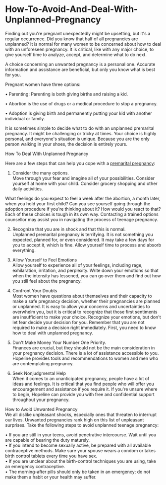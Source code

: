 # How-To-Avoid-And-Deal-With-Unplanned-Pregnancy
Finding out you're pregnant unexpectedly might be upsetting, but it's a regular occurrence. Did you know that half of all pregnancies are unplanned? It is normal for many women to be concerned about how to deal with an unforeseen pregnancy. It is critical, like with any major choice, to give yourself time to analyze, accept, and determine what to do next. <br>

A choice concerning an unwanted pregnancy is a personal one. Accurate information and assistance are beneficial, but only you know what is best for you.<br>

Pregnant women have three options:<br>

•	Parenting: Parenting is both giving births and raising a kid.<br>

•	Abortion is the use of drugs or a medical procedure to stop a pregnancy.<br>

•	Adoption is giving birth and permanently putting your kid with another individual or family.<br>

It is sometimes simple to decide what to do with an unplanned premarital pregnancy. It might be challenging or tricky at times. Your choice is highly personal, and everyone's situation is unique. Because you are the only person walking in your shoes, the decision is entirely yours.<br>

How To Deal With Unplanned Pregnancy<br>

Here are a few steps that can help you cope with a <a href="https://tooshytoask.org/educate/reproduction/premarital-pregnancies/">premarital pregnancy</a>:<br>

1.	Consider the many options.<br>
Move through your fear and imagine all of your possibilities. Consider yourself at home with your child. Consider grocery shopping and other daily activities.<br>

What feelings do you expect to feel a week after the abortion, a month later, when you hold your first child? Can you see yourself going through the adoption procedure if you're thinking about it? How would you react to that? Each of these choices is tough in its own way. Contacting a trained options counsellor may assist you in navigating the process of teenage pregnancy.<br>

2.	Recognize that you are in shock and that this is normal.<br>
Unplanned premarital pregnancy is terrifying. It is not something you expected, planned for, or even considered. It may take a few days for you to accept it, which is fine. Allow yourself time to process and absorb everything.<br>

3.	Allow Yourself to Feel Emotions<br>
Allow yourself to experience all of your feelings, including rage, exhilaration, irritation, and perplexity. Write down your emotions so that when the intensity has lessened, you can go over them and find out how you still feel about the pregnancy.<br>

4.	Confront Your Doubts<br>
Most women have questions about themselves and their capacity to make a safe pregnancy decision, whether their pregnancies are planned or unplanned. It is easy to allow your concerns and uncertainties to overwhelm you, but it is critical to recognize that those first sentiments are insufficient to make your choice. Recognize your emotions, but don't let fear decide your decision for you. Remember that you are not required to make a decision right immediately. First, you need to know how to deal with unplanned pregnancy.<br>

5.	Don't Make Money Your Number One Priority.<br>
Finances are crucial, but they should not be the main consideration in your pregnancy decision. There is a lot of assistance accessible to you. Hopeline provides tools and recommendations to women and men who are contemplating pregnancy.<br>

6.	Seek Nonjudgmental Help<br>
When it comes to an unanticipated pregnancy, people have a lot of ideas and feelings. It is critical that you find people who will offer you encouragement and assistance if you require it. If you're unsure where to begin, Hopeline can provide you with free and confidential support throughout your pregnancy.<br>

How to Avoid Unwanted Pregnancy<br>
We all dislike unpleasant shocks, especially ones that threaten to interrupt our lives. Unwanted pregnancies rank high on this list of unpleasant surprises. Take the following steps to avoid unplanned teenage pregnancy:<br>

•	If you are still in your teens, avoid penetrative intercourse. Wait until you are capable of bearing the duty maturely.<br>
•	If you intend to become sexually active, be prepared with all available contraceptive methods. Make sure your spouse wears a condom or takes birth control tablets every time you have sex.<br>
•	If you are unclear about the birth-control techniques you are using, take an emergency contraceptive.<br>
•	The morning-after pills should only be taken in an emergency; do not make them a habit or your health may suffer.<br>
